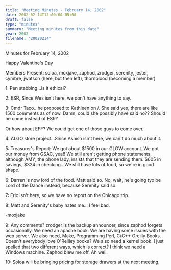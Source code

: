 ```yaml
---
title: "Meeting Minutes - February 14, 2002"
date: 2002-02-14T12:00:00-05:00
draft: false
type: "minutes"
summary: "Meeting minutes from this date"
year: 2002
filename: "20020214"
---
```


Minutes for February 14, 2002 </p><p>
Happy Valentine's Day </p><p>
Members Present:  soloa, moxjake, zaphod, zrodger, serenity, jester, cymbre, jwatson (here, but then left), thornblood (becoming a member) </p><p>
1:  Pen stabbing...Is it ethical? </p><p>
2:  ESR, Since Wes isn't here, we don't have anything to say. </p><p>
3:  Cmdr Taco...he proposed to Kathleen on /.  She said yes, there are like 1500 comments as of now.  Damn, could she possibly have said no??  Should he come instead of ESR? </p><p>
Or how about EFF?  We could get one of those guys to come over. </p><p>
4:  ALGO store project...Since Ashish isn't here, we can't do much about it.   </p><p>
5:  Treasurer's Report:  We got about $1500 in our GLOW account.  We got our money from GSAC, yea!!  We still aren't getting phone statements, although AMY, the phone lady, insists that they are sending them.  $605 in savings, $324 in checking...We still have lots of food, so we're in good shape.   </p><p>
6:  Darren is now lord of the food.  Matt said so.  No, wait, he's going tyo be Lord of the Dance instead, because Serenity said so. </p><p>
7:  Eric isn't here, so we have no report on the Chicago trip.   </p><p>
8:  Matt and Serenity's baby hates me... I feel bad. </p><p>
		-moxjake</p><p>
9:  Any comments?  zrodger is the backup announcer, since zaphod forgets occasionally.  We need an apache book.  We are having some issues with the web server.  We also need, Make, Programming Perl, C/C++ Oreilly Books.  Doesn't everybody love O'Reilley books?  We also need a kernel book.  I just spelled that two different ways, which is correct?  I think we need a Windows machine.  Zaphod blew me off.  Ah well. </p><p>
10:  Soloa will be bringing pricing for storage drawers at the next meeting. </p><p>
</p><p>
</p>
